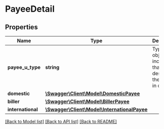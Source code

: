 # PayeeDetail

## Properties
Name | Type | Description | Notes
------------ | ------------- | ------------- | -------------
**payee_u_type** | **string** | Type of object included that describes the payee in detail | 
**domestic** | [**\Swagger\Client\Model\DomesticPayee**](DomesticPayee.md) |  | [optional] 
**biller** | [**\Swagger\Client\Model\BillerPayee**](BillerPayee.md) |  | [optional] 
**international** | [**\Swagger\Client\Model\InternationalPayee**](InternationalPayee.md) |  | [optional] 

[[Back to Model list]](../README.md#documentation-for-models) [[Back to API list]](../README.md#documentation-for-api-endpoints) [[Back to README]](../README.md)

